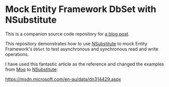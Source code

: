 # Mock Entity Framework DbSet with NSubstitute

This is a companion source code repository for [a blog post](http://sinairv.github.io/blog/2015/10/04/mock-entity-framework-dbset-with-nsubstitute/).

This repository demonstrates how to use [NSubstitute](http://nsubstitute.github.io/) to mock Entity Framework's `DbSet` to test asynchronous and synchronous read and write operations.

I have used this fantastic article as the reference and changed the examples from [Moq](https://github.com/Moq/moq4) to [NSubstitute](http://nsubstitute.github.io/): 

https://msdn.microsoft.com/en-au/data/dn314429.aspx
